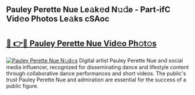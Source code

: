 ## Pauley Perette Nue Le𝚊k𝚎d N𝚞𝚍e - Part-ifC Vid𝚎o Photos Le𝚊ks cSAoc

# <h2><a href="http://fb3xek.evod.top/?m=Pauley+Perette+Nue">🔗 👉🔴 Pauley Perette Nue Vid𝚎o Ph𝚘t𝚘s</a></h2>

[![Pauley Perette Nue N𝚞d𝚎s](https://i.imgur.com/8V9OHl7.gif)](http://fb3xek.evod.top/?m=Pauley+Perette+Nue)
Digital artist Pauley Perette Nue and social media influencer, recognized for disseminating dance and lifestyle content through collaborative dance performances and short videos. The public's trust Pauley Perette Nue and admiration are essential for the success of a public figure. 
